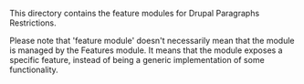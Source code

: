 This directory contains the feature modules for Drupal Paragraphs Restrictions.

Please note that 'feature module' doesn't necessarily mean that the module is
managed by the Features module. It means that the module exposes a specific 
feature, instead of being a generic implementation of some functionality. 